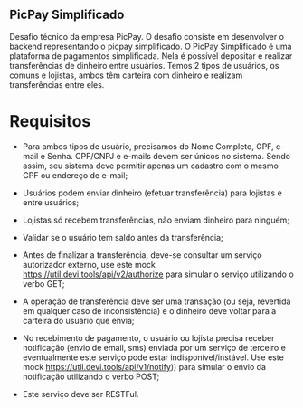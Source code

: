 ## PicPay Simplificado
Desafio técnico da empresa PicPay. O desafio consiste em desenvolver o backend representando o picpay simplificado. 
O PicPay Simplificado é uma plataforma de pagamentos simplificada. Nela é possível depositar e realizar transferências 
de dinheiro entre usuários. Temos 2 tipos de usuários, os comuns e lojistas, ambos têm carteira com dinheiro e realizam 
transferências entre eles.
# Requisitos 
* Para ambos tipos de usuário, precisamos do Nome Completo, CPF, e-mail e Senha. CPF/CNPJ e e-mails devem ser únicos no sistema. Sendo assim, seu sistema deve permitir apenas um cadastro com o mesmo CPF ou endereço de e-mail;

* Usuários podem enviar dinheiro (efetuar transferência) para lojistas e entre usuários;
  
* Lojistas só recebem transferências, não enviam dinheiro para ninguém;

* Validar se o usuário tem saldo antes da transferência;

* Antes de finalizar a transferência, deve-se consultar um serviço autorizador externo, use este mock https://util.devi.tools/api/v2/authorize para simular o serviço utilizando o verbo GET;

* A operação de transferência deve ser uma transação (ou seja, revertida em qualquer caso de inconsistência) e o dinheiro deve voltar para a carteira do usuário que envia;

* No recebimento de pagamento, o usuário ou lojista precisa receber notificação (envio de email, sms) enviada por um serviço de terceiro e eventualmente este serviço pode estar indisponível/instável. Use este mock https://util.devi.tools/api/v1/notify)) para simular o envio da notificação utilizando o verbo POST;

* Este serviço deve ser RESTFul.

